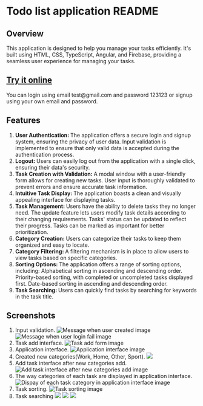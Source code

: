 <h1>Todo list application README</h1>

<h2>Overview</h2>
This application is designed to help you manage your tasks efficiently. It's built using HTML, CSS, TypeScript, Angular, and Firebase, providing a seamless user experience for managing your tasks.

<h2><a href="https://ihnat-todo.netlify.app">Try it online</a></h2>
You can login using email test@gmail.com and password 123123 or signup using your own email and password.

<h2>Features</h2>
<ol>
  <li><b>User Authentication: </b>The application offers a secure login and signup system,
    ensuring the privacy of user data.
    Input validation is implemented to ensure that only valid data is accepted during the authentication process.</li>
  <li><b>Logout: </b>Users can easily log out from the application with a single click,
    ensuring their data's security.</li>
  <li><b>Task Creation with Validation: </b>A modal window with a user-friendly form allows
    for creating new tasks.
    User input is thoroughly validated to prevent errors and ensure accurate task information.</li>
  <li><b>Intuitive Task Display: </b>The application boasts a clean and visually appealing
    interface for displaying tasks.</li>
  <li><b>Task Management: </b>Users have the ability to delete tasks they no longer need.
    The update feature lets users modify task details according to their changing requirements.
    Tasks' status can be updated to reflect their progress.
    Tasks can be marked as important for better prioritization.</li>
  <li><b>Category Creation: </b>Users can categorize their tasks to keep them organized and
    easy to locate.</li>
  <li><b>Category Filtering: </b>A filtering mechanism is in place to allow users to view
    tasks based on specific categories.</li>
  <li><b>Sorting Options: </b>The application offers a range of sorting options, including:
    Alphabetical sorting in ascending and descending order.
    Priority-based sorting, with completed or uncompleted tasks displayed first.
    Date-based sorting in ascending and descending order.</li>
  <li><b>Task Searching: </b>Users can quickly find tasks by searching for keywords in the
    task title.</li>
</ol>

<h2>Screenshots</h2>
<ol>
  <li>
    Input validation.
    <img src="https://github.com/NazariiIhnat/todo-list-app/blob/master/screenshots/1.png" alt="Message when user created image">
    <img src="https://github.com/NazariiIhnat/todo-list-app/blob/master/screenshots/1.1.png" alt="Message when user login fail image">
  </li>
  
  <li>
    Task add interface.
    <img src="https://github.com/NazariiIhnat/todo-list-app/blob/master/screenshots/2.png" alt="Task add form image">
  </li>

  <li>
    Application interface.
    <img src="https://github.com/NazariiIhnat/todo-list-app/blob/master/screenshots/3.png" alt="Application interface image">
  </li>

  <li>
    Created new categories(Work, Home, Other, Sport).
    <img src="https://github.com/NazariiIhnat/todo-list-app/blob/master/screenshots/4.png" src="New categories image">
  </li>

  <li>
    Add task interface after new categories add.
    <img src="https://github.com/NazariiIhnat/todo-list-app/blob/master/screenshots/5.png" alt="Add task interface after new categories add image">
  </li>

  <li>
    The way categories of each task are displayed in application interface.
    <img src="https://github.com/NazariiIhnat/todo-list-app/blob/master/screenshots/6.png" alt="Dispay of each task category in application interface image">
  </li>

  <li>
    Task sorting.
    <img src="https://github.com/NazariiIhnat/todo-list-app/blob/master/screenshots/7.png" alt="Task sorting image">
  </li>

  <li>
    Task searching
    <img src="https://github.com/NazariiIhnat/todo-list-app/blob/master/screenshots/8.png">
    <img src="https://github.com/NazariiIhnat/todo-list-app/blob/master/screenshots/9.png">
    <img src="https://github.com/NazariiIhnat/todo-list-app/blob/master/screenshots/10.png">
  </li>
</ol>
